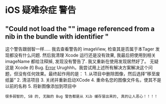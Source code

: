 # iOS 疑难杂症 警告


## "Could not load the "" image referenced from a nib in the bundle with identifier "

这个警告跟弱智一样.....
我去查看警告的 imageView, 检查其是否属于本Tager 发现都没有什么问题. 然后我清理 Xcode 运行还是没有效果, 我最后把使用到相关 imageName 都给注释掉, 发现没有警告了.  我又重新在使用发现居然好了。 无疑这是 Xcode 的 Bug.
[Error](https://stackoverflow.com/questions/31198946/could-not-load-the-image-referenced-from-a-nib-in-the-bundle-with-identifier)
Urughhh。我尝试用上述所有解决方案解决这个问题，但没有任何效果。最终起作用的是：
	1.	从项目中删除图像，然后选择“移至废纸篓”
	2.	清洁项目
	3.	关闭并重新启动XCode
	4.	重命名您的图像文件名，使其不是以前的名称
	5.	将新图像添加到项目中

	很多弱智的, SB 的, 无脑的 Bug 警告都是从 Xib 缓存冒出来的, 真的让人恶心！！！！


